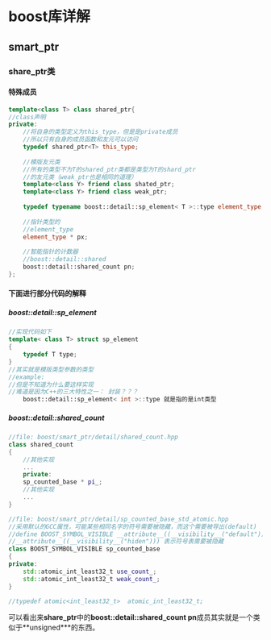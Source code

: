 # boost库详解

## smart_ptr

### share_ptr类

#### 特殊成员

```c++
template<class T> class shared_ptr{
//class声明
private:
	//将自身的类型定义为this_type，但是是private成员
	//所以只有自身的成员函数和友元可以访问
	typedef shared_ptr<T> this_type;
	
	//模版友元类
	//所有的类型不为T的shared_ptr类都是类型为T的shard_ptr
	//的友元类（weak_ptr也是相同的道理）
	template<class Y> friend class shated_ptr;
	template<class Y> friend class weak_ptr;
	
	typedef typename boost::detail::sp_element< T >::type element_type;
	
	//指针类型的
	//element_type
	element_type * px;
	
	//智能指针的计数器
	//boost::detail::shared
	boost::detail::shared_count pn;
};
```

#### 下面进行部分代码的解释

##### boost::detail::sp_element

```c++
//实现代码如下
template< class T> struct sp_element
{
	typedef T type;
}
//其实就是模版类型参数的类型
//example:
//但是不知道为什么要这样实现
//难道是因为C++的三大特性之一： 封装？？？
	boost::detail::sp_element< int >::type 就是指的是int类型
```

##### boost::detail::shared_count

```c++
//file: boost/smart_ptr/detail/shared_count.hpp
class shared_count
{
	//其他实现
	...
	private:
	sp_counted_base * pi_;
	//其他实现
	...
}

//file: boost/smart_ptr/detail/sp_counted_base_std_atomic.hpp
//采用默认的GCC属性，可能某些相同名字的符号需要被隐藏，而这个需要被导出(default)
//define BOOST_SYMBOL_VISIBLE __attribute__((__visibility__("default")))
//__attribute__((__visibility__("hiden"))) 表示符号表需要被隐藏
class BOOST_SYMBOL_VISIBLE sp_counted_base
{
private:
	std::atomic_int_least32_t use_count_;
	std::atomic_int_least32_t weak_count_;
}

//typedef atomic<int_least32_t>  atomic_int_least32_t;
```

可以看出来**share_ptr**中的**boost::detail::shared_count pn**成员其实就是一个类似于**unsigned\***的东西。
